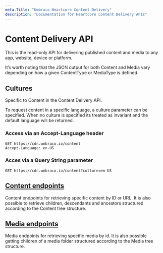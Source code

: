 ```yaml
---
meta.Title: "Umbraco Heartcore Content Delivery"
description: "Documentation for Heartcore Content Delivery APIs"
---
```


# Content Delivery API

This is the read-only API for delivering published content and media to any app, website, device or platform.

It’s worth noting that the JSON output for both Content and Media vary depending on how a given ContentType or MediaType is defined.

## Cultures

Specific to Content in the Content Delivery API.

To request content in a specific language, a culture parameter can be specified. When no culture is specified its treated as invariant and the default language will be returned.

### Access via an Accept-Language header

```http
GET https://cdn.umbraco.io/content
Accept-Language: en-US
```

### Acces via a Query String parameter

```http
GET https://cdn.umbraco.io/content?culture=en-US
```

## [Content endpoints](content.md)

Content endpoints for retrieving specific content by ID or URL. It is also possible to retrieve children, descendants and ancestors structured according to the Content tree structure.

## [Media endpoints](media.md)

Media endpoints for retrieving specific media by id. It is also possible getting children of a media folder structured according to the Media tree structure.
